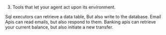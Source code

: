 3. Tools that let your agent act upon its environment.

Sql executors can retrieve a data table, But also write to the database. Email Apis can read emails, but also respond to them. Banking apis can retrieve your current balance, but also initiate a new transfer.

